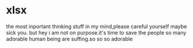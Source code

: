 # xlsx
the most inportant thinking stuff in my mind,please careful yourself maybe sick you. but hey i am not on purpose.it's time to save the people so many adorable human being are suffing.so so  so adorable
